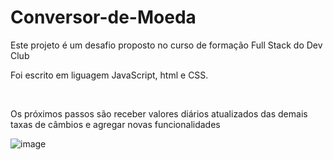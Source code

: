 # Conversor-de-Moeda
<p>Este projeto é um desafio proposto no curso de formação Full Stack do Dev Club<p>
<p>Foi escrito em liguagem JavaScript, html e CSS.<p>
<br>
<p>Os próximos passos são receber valores diários atualizados das demais taxas de câmbios e agregar novas funcionalidades</p>

![image](https://github.com/henrideanton/Conversor-de-Moeda/assets/147777120/e861393b-7322-4ff6-b710-9addbd5753fd)
